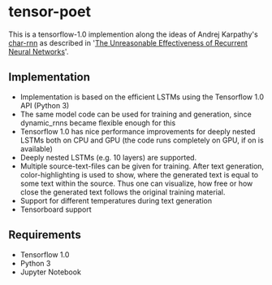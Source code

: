 # tensor-poet
This is a tensorflow-1.0 implemention along the ideas of Andrej Karpathy's [char-rnn](https://github.com/karpathy/char-rnn) as described in '[The Unreasonable Effectiveness of Recurrent Neural Networks](http://karpathy.github.io/2015/05/21/rnn-effectiveness/)'.

## Implementation
* Implementation is based on the efficient LSTMs using the Tensorflow 1.0 API (Python 3)
* The same model code can be used for training and generation, since dynamic_rnns became flexible enough for this
* Tensorflow 1.0 has nice performance improvements for deeply nested LSTMs both on CPU and GPU (the code runs completely on GPU, if on is available)
* Deeply nested LSTMs (e.g. 10 layers) are supported.
* Multiple source-text-files can be given for training. After text generation, color-highlighting is used to show, where the generated text is equal to some text within the source. Thus one can visualize, how free or how close the generated text follows the original training material.
* Support for different temperatures during text generation
* Tensorboard support

## Requirements
* Tensorflow 1.0
* Python 3
* Jupyter Notebook
